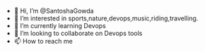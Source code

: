 - 👋 Hi, I’m @SantoshaGowda
- 👀 I’m interested in sports,nature,devops,music,riding,travelling.
- 🌱 I’m currently learning Devops
- 💞️ I’m looking to collaborate on Devops tools
- 📫 How to reach me

<!---
SantoshaGowda/SantoshaGowda is a ✨ special ✨ repository because its `README.md` (this file) appears on your GitHub profile.
You can click the Preview link to take a look at your changes.
--->
